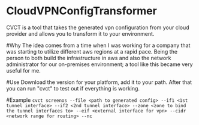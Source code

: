 # CloudVPNConfigTransformer
CVCT is a tool that takes the generated vpn configuration from your cloud provider and allows you to transform it to your environment.

#Why
The idea comes from a time when I was working for a company that was starting to utilize different aws regions at a rapid pace. Being the person to both build the infrastructure in aws and also the network administrator for our on-premises environment; a tool like this became very useful for me.

#Use 
Download the version for your platform, add it to your path. After that you can run "cvct" to test out if everything is working.

#Example
`cvct screenos --file <path to generated config> --if1 <1st tunnel interface> --if2 <2nd tunnel interface> --zone <zone to bind the tunnel interfaces to> --eif <external interface for vpn> --cidr <network range for routing> --nc`
